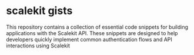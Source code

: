 # scalekit gists

This repository contains a collection of essential code snippets for building applications with the Scalekit API. These snippets are designed to help developers quickly implement common authentication flows and API interactions using Scalekit
